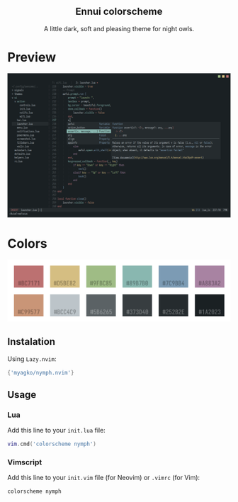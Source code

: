 <p align='center'>
    <h2 align='center'>Ennui colorscheme</h2>
</p>
<p align='center'> A little dark, soft and pleasing theme for night owls. </p>

# Preview
<div align="center">
    <img src="src/preview.png"> 
</div>

# Colors
<img src="src/palette.png" alt="img">

## Instalation

Using `Lazy.nvim`:

```lua
{'myagko/nymph.nvim'}
```

## Usage

### Lua

Add this line to your `init.lua` file:<br>
```lua
vim.cmd('colorscheme nymph')
```

### Vimscript

Add this line to your `init.vim` file (for Neovim) or `.vimrc` (for Vim):<br>
```vim
colorscheme nymph
```
